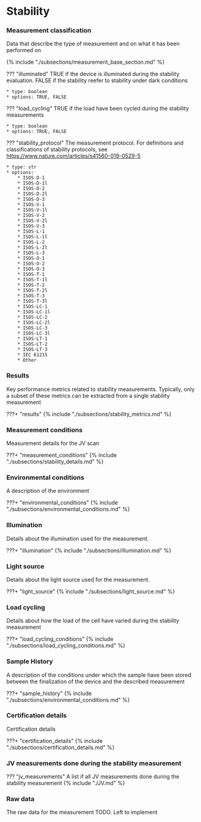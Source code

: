 # Stability

### Measurement classification
Data that describe the type of measurement and on what it has been performed on

{% include "./subsections/measurement_base_section.md" %}

??? "illuminated"
    TRUE if the device is illuminated during the stability evaluation. FALSE if the stability reefer to stability under dark conditions

    * type: boolean
    * options: TRUE, FALSE

??? "load_cycling"
    TRUE if the load have been cycled during the stability measurements

    * type: boolean
    * options: TRUE, FALSE    


??? "stability_protocol"
    The measurement protocol. For definitions and classifications of stability protocols, see https://www.nature.com/articles/s41560-019-0529-5   

    * type: str
    * options: 
        * ISOS-D-1
        * ISOS-D-1l
        * ISOS-D-2
        * ISOS-D-2l
        * ISOS-D-3
        * ISOS-V-1
        * ISOS-V-1l
        * ISOS-V-2
        * ISOS-V-2l
        * ISOS-V-3
        * ISOS-L-1
        * ISOS-L-1l
        * ISOS-L-2
        * ISOS-L-2l
        * ISOS-L-3
        * ISOS-O-1
        * ISOS-O-2
        * ISOS-O-3
        * ISOS-T-1
        * ISOS-T-1l
        * ISOS-T-2
        * ISOS-T-2l
        * ISOS-T-3
        * ISOS-T-3l
        * ISOS-LC-1
        * ISOS-LC-1l
        * ISOS-LC-2
        * ISOS-LC-2l
        * ISOS-LC-3
        * ISOS-LC-3l
        * ISOS-LT-1
        * ISOS-LT-2
        * ISOS-LT-3
        * IEC 61215
        * Other    


### Results
Key performance metrics related to stability measurements. Typically, only a subset of these metrics can be extracted from a single stability measurement

???+ "results"
    {% include "./subsections/stability_metrics.md" %}    

### Measurement conditions
Measurement details for the JV scan

???+ "measurement_conditions"
    {% include "./subsections/stability_details.md" %}    

### Environmental conditions
A description of the environment

???+ "environmental_conditions"
    {% include "./subsections/environmental_conditions.md" %}    

### Illumination
Details about the illumination used for the measurement.

???+ "illumination"
    {% include "./subsections/illumination.md" %} 

### Light source
Details about the light source used for the measurement.

???+ "light_source"
    {% include "./subsections/light_source.md" %}       


### Load cycling
Details about how the load of the cell have varied during the stability measurement

???+ "load_cycling_conditions"
    {% include "./subsections/load_cycling_conditions.md" %} 

### Sample History
A description of the conditions under which the sample have been stored between the finalization of the device and the described measurement

???+ "sample_history"
    {% include "./subsections/environmental_conditions.md" %}


### Certification details
Certification details

???+ "certification_details"
    {% include "./subsections/certification_details.md" %}


### JV measurements done during the stability measurement
??? "jv_measurements"
    A list if all JV measurements done during the stability measurement
    {% include "./JV.md" %}

### Raw data
The raw data for the measurement
TODO. Left to implement